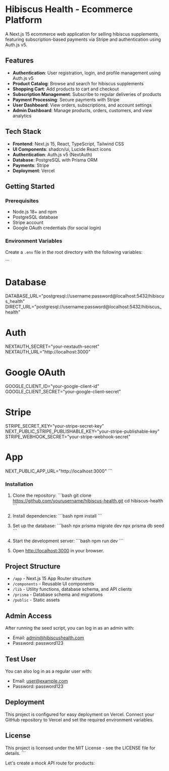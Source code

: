 # Hibiscus Health - Ecommerce Platform

A Next.js 15 ecommerce web application for selling hibiscus supplements, featuring subscription-based payments via Stripe and authentication using Auth.js v5.

## Features

- **Authentication**: User registration, login, and profile management using Auth.js v5
- **Product Catalog**: Browse and search for hibiscus supplements
- **Shopping Cart**: Add products to cart and checkout
- **Subscription Management**: Subscribe to regular deliveries of products
- **Payment Processing**: Secure payments with Stripe
- **User Dashboard**: View orders, subscriptions, and account settings
- **Admin Dashboard**: Manage products, orders, customers, and view analytics

## Tech Stack

- **Frontend**: Next.js 15, React, TypeScript, Tailwind CSS
- **UI Components**: shadcn/ui, Lucide React icons
- **Authentication**: Auth.js v5 (NextAuth)
- **Database**: PostgreSQL with Prisma ORM
- **Payments**: Stripe
- **Deployment**: Vercel

## Getting Started

### Prerequisites

- Node.js 18+ and npm
- PostgreSQL database
- Stripe account
- Google OAuth credentials (for social login)

### Environment Variables

Create a `.env` file in the root directory with the following variables:

\`\`\`
# Database
DATABASE_URL="postgresql://username:password@localhost:5432/hibiscus_health"
DIRECT_URL="postgresql://username:password@localhost:5432/hibiscus_health"

# Auth
NEXTAUTH_SECRET="your-nextauth-secret"
NEXTAUTH_URL="http://localhost:3000"

# Google OAuth
GOOGLE_CLIENT_ID="your-google-client-id"
GOOGLE_CLIENT_SECRET="your-google-client-secret"

# Stripe
STRIPE_SECRET_KEY="your-stripe-secret-key"
NEXT_PUBLIC_STRIPE_PUBLISHABLE_KEY="your-stripe-publishable-key"
STRIPE_WEBHOOK_SECRET="your-stripe-webhook-secret"

# App
NEXT_PUBLIC_APP_URL="http://localhost:3000"
\`\`\`

### Installation

1. Clone the repository:
   \`\`\`bash
   git clone https://github.com/yourusername/hibiscus-health.git
   cd hibiscus-health
   \`\`\`

2. Install dependencies:
   \`\`\`bash
   npm install
   \`\`\`

3. Set up the database:
   \`\`\`bash
   npx prisma migrate dev
   npx prisma db seed
   \`\`\`

4. Start the development server:
   \`\`\`bash
   npm run dev
   \`\`\`

5. Open [http://localhost:3000](http://localhost:3000) in your browser.

## Project Structure

- `/app` - Next.js 15 App Router structure
- `/components` - Reusable UI components
- `/lib` - Utility functions, database schema, and API clients
- `/prisma` - Database schema and migrations
- `/public` - Static assets

## Admin Access

After running the seed script, you can log in as an admin with:
- Email: admin@hibiscushealth.com
- Password: password123

## Test User

You can also log in as a regular user with:
- Email: user@example.com
- Password: password123

## Deployment

This project is configured for easy deployment on Vercel. Connect your GitHub repository to Vercel and set the required environment variables.

## License

This project is licensed under the MIT License - see the LICENSE file for details.
\`\`\`

Let's create a mock API route for products:
